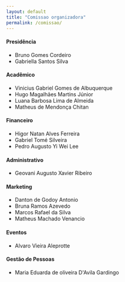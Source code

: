 ```yaml
---
layout: default
title: "Comissao organizadora"
permalink: /comissao/
---
```


#### **Presidência**
  * Bruno Gomes Cordeiro
  * Gabriella Santos Silva

#### **Acadêmico**
  * Vinicius Gabriel Gomes de Albuquerque
  * Hugo Magalhães Martins Júnior
  * Luana Barbosa Lima de Almeida
  * Matheus de Mendonça Chitan

#### **Financeiro**
  * Higor Natan Alves Ferreira
  * Gabriel Tomé Silveira
  * Pedro Augusto Yi Wei Lee

#### **Administrativo**
  * Geovani Augusto Xavier Ribeiro

#### **Marketing**
  * Danton de Godoy Antonio
  * Bruna Ramos Azevedo
  * Marcos Rafael da Silva
  * Matheus Machado Venancio

#### **Eventos**
  * Alvaro Vieira Aleprotte

#### **Gestão de Pessoas**
  * Maria Eduarda de oliveira D'Avila Gardingo

